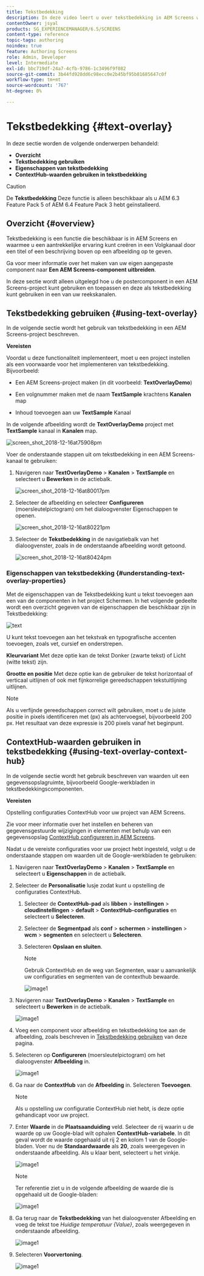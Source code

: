 ```yaml
---
title: Tekstbedekking
description: In deze video leert u over tekstbedekking in AEM Screens waarmee u een aantrekkelijke ervaring kunt creëren in een Volgkanaal door een titel of een beschrijving boven op een afbeelding op te geven.
contentOwner: jsyal
products: SG_EXPERIENCEMANAGER/6.5/SCREENS
content-type: reference
topic-tags: authoring
noindex: true
feature: Authoring Screens
role: Admin, Developer
level: Intermediate
exl-id: bbc719df-24a7-4cfb-9786-1c3496f9f082
source-git-commit: 3b44fd920dd6c98ecc0e2b45bf95b81685647c0f
workflow-type: tm+mt
source-wordcount: '767'
ht-degree: 0%

---
```


# Tekstbedekking {#text-overlay}

In deze sectie worden de volgende onderwerpen behandeld:

* **Overzicht**
* **Tekstbedekking gebruiken**
* **Eigenschappen van tekstbedekking**
* **ContextHub-waarden gebruiken in tekstbedekking**

>[!CAUTION]
>
>De **Tekstbedekking** Deze functie is alleen beschikbaar als u AEM 6.3 Feature Pack 5 of AEM 6.4 Feature Pack 3 hebt geïnstalleerd.

## Overzicht {#overview}

Tekstbedekking is een functie die beschikbaar is in AEM Screens en waarmee u een aantrekkelijke ervaring kunt creëren in een Volgkanaal door een titel of een beschrijving boven op een afbeelding op te geven.

Ga voor meer informatie over het maken van uw eigen aangepaste component naar **Een AEM Screens-component uitbreiden**.

In deze sectie wordt alleen uitgelegd hoe u de postercomponent in een AEM Screens-project kunt gebruiken en toepassen en deze als tekstbedekking kunt gebruiken in een van uw reekskanalen.

## Tekstbedekking gebruiken {#using-text-overlay}

In de volgende sectie wordt het gebruik van tekstbedekking in een AEM Screens-project beschreven.

**Vereisten**

Voordat u deze functionaliteit implementeert, moet u een project instellen als een voorwaarde voor het implementeren van tekstbedekking. Bijvoorbeeld:

* Een AEM Screens-project maken (in dit voorbeeld: **TextOverlayDemo**)

* Een volgnummer maken met de naam **TextSample** krachtens **Kanalen** map

* Inhoud toevoegen aan uw **TextSample** Kanaal

In de volgende afbeelding wordt de **TextOverlayDemo** project met **TextSample** kanaal in **Kanalen** map.

![screen_shot_2018-12-16at75908pm](assets/screen_shot_2018-12-16at75908pm.png)

Voer de onderstaande stappen uit om tekstbedekking in een AEM Screens-kanaal te gebruiken:

1. Navigeren naar **TextOverlayDemo** > **Kanalen** > **TextSample** en selecteert u **Bewerken** in de actiebalk.

   ![screen_shot_2018-12-16at80017pm](assets/screen_shot_2018-12-16at80017pm.png)

1. Selecteer de afbeelding en selecteer **Configureren** (moersleutelpictogram) om het dialoogvenster Eigenschappen te openen.

   ![screen_shot_2018-12-16at80221pm](assets/screen_shot_2018-12-16at80221pm.png)

1. Selecteer de **Tekstbedekking** in de navigatiebalk van het dialoogvenster, zoals in de onderstaande afbeelding wordt getoond.

   ![screen_shot_2018-12-16at80424pm](assets/screen_shot_2018-12-16at80424pm.png)

### Eigenschappen van tekstbedekking {#understanding-text-overlay-properties}

Met de eigenschappen van de Tekstbedekking kunt u tekst toevoegen aan een van de componenten in het project Schermen. In het volgende gedeelte wordt een overzicht gegeven van de eigenschappen die beschikbaar zijn in Tekstbedekking:

![text](assets/text.gif)

U kunt tekst toevoegen aan het tekstvak en typografische accenten toevoegen, zoals vet, cursief en onderstrepen.

**Kleurvariant** Met deze optie kan de tekst Donker (zwarte tekst) of Licht (witte tekst) zijn.

**Grootte en positie** Met deze optie kan de gebruiker de tekst horizontaal of verticaal uitlijnen of ook met fijnkorrelige gereedschappen tekstuitlijning uitlijnen.

>[!NOTE]
>
>Als u verfijnde gereedschappen correct wilt gebruiken, moet u de juiste positie in pixels identificeren met (px) als achtervoegsel, bijvoorbeeld 200 px. Het resultaat van deze expressie is 200 pixels vanaf het beginpunt.

## ContextHub-waarden gebruiken in tekstbedekking {#using-text-overlay-context-hub}

In de volgende sectie wordt het gebruik beschreven van waarden uit een gegevensopslagruimte, bijvoorbeeld Google-werkbladen in tekstbedekkingscomponenten.

**Vereisten**

Opstelling configuraties ContextHub voor uw project van AEM Screens.

Zie voor meer informatie over het instellen en beheren van gegevensgestuurde wijzigingen in elementen met behulp van een gegevensopslag [ContextHub configureren in AEM Screens](https://experienceleague.adobe.com/en/docs/experience-manager-screens/user-guide/developing/configuring-context-hub).

Nadat u de vereiste configuraties voor uw project hebt ingesteld, volgt u de onderstaande stappen om waarden uit de Google-werkbladen te gebruiken:

1. Navigeren naar **TextOverlayDemo** > **Kanalen** > **TextSample** en selecteert u **Eigenschappen** in de actiebalk.

1. Selecteer de **Personalisatie** lusje zodat kunt u opstelling de configuraties ContextHub.

   1. Selecteer de **ContextHub-pad** als **libben** > **instellingen** > **cloudinstellingen** > **default** > **ContextHub-configuraties** en selecteert u **Selecteren**.

   1. Selecteer de **Segmentpad** als **conf** > **schermen** > **instellingen** > **wcm** > **segmenten** en selecteert u **Selecteren**.

   1. Selecteren **Opslaan en sluiten**.

      >[!NOTE]
      >
      >Gebruik ContextHub en de weg van Segmenten, waar u aanvankelijk uw configuraties en segmenten van de contexthub bewaarde.

      ![image1](/help/user-guide/assets/text-overlay/text-overlay8.png)

1. Navigeren naar **TextOverlayDemo** > **Kanalen** > **TextSample** en selecteert u **Bewerken** in de actiebalk.

   ![image1](/help/user-guide/assets/text-overlay/text-overlay1.png)

1. Voeg een component voor afbeelding en tekstbedekking toe aan de afbeelding, zoals beschreven in [Tekstbedekking gebruiken](/help/user-guide/text-overlay.md#using-text-overlay) van deze pagina.

1. Selecteren op **Configureren** (moersleutelpictogram) om het dialoogvenster **Afbeelding** in.

   ![image1](/help/user-guide/assets/text-overlay/text-overlay4.png)

1. Ga naar de **ContextHub** van de **Afbeelding** in. Selecteren **Toevoegen**.

   >[!NOTE]
   >Als u opstelling uw configuratie ContextHub niet hebt, is deze optie gehandicapt voor uw project.

1. Enter **Waarde** in de **Plaatsaanduiding** veld. Selecteer de rij waarin u de waarde op uw Google-blad wilt ophalen **ContextHub-variabele**. In dit geval wordt de waarde opgehaald uit rij 2 en kolom 1 van de Google-bladen. Voer nu de **Standaardwaarde** als **20**, zoals weergegeven in onderstaande afbeelding. Als u klaar bent, selecteert u het vinkje.

   ![image1](/help/user-guide/assets/text-overlay/text-overlay5.png)

   >[!NOTE]
   >Ter referentie ziet u in de volgende afbeelding de waarde die is opgehaald uit de Google-bladen:

   ![image1](/help/user-guide/assets/text-overlay/text-overlay6.png)

1. Ga terug naar de **Tekstbedekking** van het dialoogvenster Afbeelding en voeg de tekst toe *Huidige temperatuur {Value}*, zoals weergegeven in onderstaande afbeelding.

   ![image1](/help/user-guide/assets/text-overlay/text-overlay7.png)

1. Selecteren **Voorvertoning**.

   ![image1](/help/user-guide/assets/text-overlay/text-overlay10.png)
